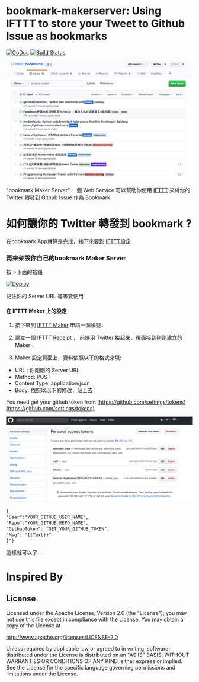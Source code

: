 bookmark-makerserver:  Using IFTTT to store your Tweet to Github Issue as bookmarks
==============

 [![GoDoc](https://godoc.org/github.com/kkdai/bookmark-makerserver?status.svg)](https://godoc.org/github.com/kkdai/bookmark-makerserver)  [![Build Status](https://travis-ci.org/kkdai/bookmark-makerserver.svg?branch=master)](https://travis-ci.org/kkdai/bookmark-makerserver)

![](images/bookmark.png)

"bookmark Maker Server" 一個 Web Service 可以幫助你使用 [IFTTT](https://ifttt.com) 來將你的 Twitter 轉發到 Github Issue 作為 Bookmark 


如何讓你的 Twitter 轉發到 bookmark ?
=============


在bookmark  App就算是完成，接下來要到 [IFTTT](https://ifttt.com)設定

### 再來架設你自己的bookmark Maker Server

按下下面的按鈕

[![Deploy](https://www.herokucdn.com/deploy/button.svg)](https://heroku.com/deploy)

記住你的 Server URL 等等要使用

#### 在 IFTTT Maker 上的設定

1. 接下來到 [IFTTT Maker](https://ifttt.com/maker) 申請一個帳號．

2. 建立一個 IFTTT Receipt ， 前端用 Twitter 接起來，後面接到剛剛建立的 Maker ．

3. Maker 設定頁面上，資料依照以下的格式來填:

- URL :  你剛剛的 Server URL
- Method: POST
- Content Type: application/json
- Body: 依照以以下的修改，貼上去


You need get your github token from [https://github.com/settings/tokens](https://github.com/settings/tokens)

![](images/github_token.png)

```
{
"User":"YOUR_GITHUB_USER_NAME", 
"Repo":"YOUR_GITHUB_REPO_NAME", 
"GithubToken": "GET_YOUR_GITHUB_TOKEN", 
"Msg": "{{Text}}"
}"}
``` 

這樣就可以了....


Inspired By
=============



License
---------------

Licensed under the Apache License, Version 2.0 (the "License");
you may not use this file except in compliance with the License.
You may obtain a copy of the License at

http://www.apache.org/licenses/LICENSE-2.0

Unless required by applicable law or agreed to in writing, software
distributed under the License is distributed on an "AS IS" BASIS,
WITHOUT WARRANTIES OR CONDITIONS OF ANY KIND, either express or implied.
See the License for the specific language governing permissions and
limitations under the License.

